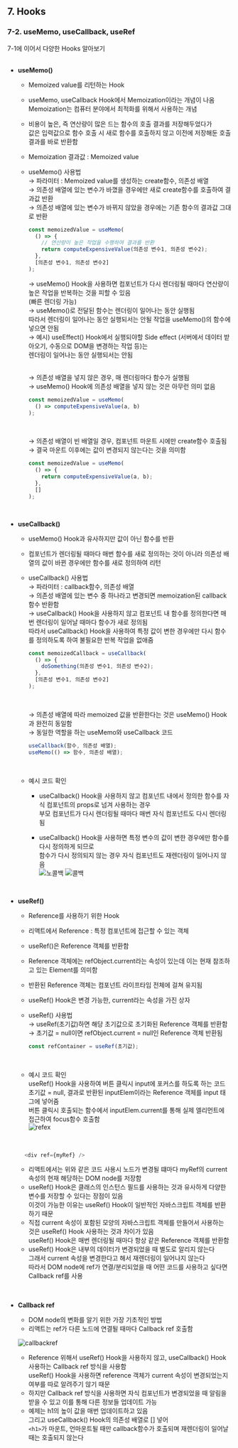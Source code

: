 ## 7. Hooks 
### 7-2. useMemo, useCallback, useRef 
7-1에 이어서 다양한 Hooks 알아보기   
<br>

- **useMemo()**  
  * Memoized value를 리턴하는 Hook   
  * useMemo, useCallback Hook에서 Memoization이라는 개념이 나옴   
    Memoization는 컴퓨터 분야에서 최적화를 위해서 사용하는 개념
  * 비용이 높은, 즉 연산량이 많은 드는 함수의 호출 결과를 저장해두었다가   
    값은 입력값으로 함수 호출 시 새로 함수를 호출하지 않고 이전에 저장해둔 호출 결과를 바로 반환함   
  * Memoization 결과값 : Memoized value   
  * useMemo() 사용법   
      → 파라미터 : Memoized value를 생성하는 create함수, 의존성 배열   
      → 의존성 배열에 있는 변수가 바꼈을 경우에만 새로 create함수를 호출하여 결과값 반환   
      → 의존성 배열에 있는 변수가 바뀌지 않았을 경우에는 기존 함수의 결과값 그대로 반환   
      ```JavaScript
      const memoizedValue = useMemo(
        () => {
          // 연산량이 높은 작업을 수행하여 결과를 반환
          return computeExpensiveValue(의존성 변수1, 의존성 변수2);
        },
        [의존성 변수1, 의존성 변수2]
      );
      ```
      → useMemo() Hook을 사용하면 컴포넌트가 다시 렌더링될 때마다 연산량이 높은 작업을 반복하는 것을 피할 수 있음   
        (빠른 렌더링 가능)   
      → useMemo()로 전달된 함수는 렌더링이 일어나는 동안 실행됨   
        따라서 렌더링이 일어나는 동안 실행되서는 안될 작업을 useMemo()의 함수에 넣으면 안됨   
      → 예시) useEffect() Hook에서 실행되야할 Side effect (서버에서 데이터 받아오기, 수동으로 DOM을 변경하는 작업 등)는   
              렌더링이 일어나는 동안 실행되서는 안됨   
      <br>

      → 의존성 배열을 넣지 않은 경우, 매 렌더링마다 함수가 실행됨   
      → useMemo() Hook에 의존성 배열을 넣지 않는 것은 아무런 의미 없음
      ``` JavaScript
      const memoizedValue = useMemo(
        () => computeExpensiveValue(a, b)
      );
      ```
      <br>

      → 의존성 배열이 빈 배열일 경우, 컴포넌트 마운트 시에만 create함수 호출됨  
      → 결국 마운트 이후에는 값이 변경되지 않는다는 것을 의미함
      ``` JavaScript
      const memoizedValue = useMemo(
        () => {
          return computeExpensiveValue(a, b);
        },
        []
      );
      ```
       <br>

- **useCallback()**  
  * useMemo() Hook과 유사하지만 값이 아닌 함수를 반환   
  * 컴포넌트가 렌더링될 때마다 매번 함수를 새로 정의하는 것이 아니라 의존성 배열의 값이 바뀐 경우에만 함수를 새로 정의하여 리턴   
  * useCallback() 사용법   
    → 파라미터 : callback함수, 의존성 배열   
    → 의존성 배열에 있는 변수 중 하나라고 변경되면 memoization된 callback함수 반환함   
    → useCallback() Hook을 사용하지 않고 컴포넌트 내 함수를 정의한다면 매번 렌더링이 일어날 때마다 함수가 새로 정의됨   
      따라서 useCallback() Hook을 사용하여 특정 값이 변한 경우에만 다시 함수를 정의하도록 하여 불필요한 반복 작업을 없애줌  
    ```JavaScript
    const memoizedCallback = useCallback(
      () => {
        doSomething(의존성 변수1, 의존성 변수2);
      },
      [의존성 변수1, 의존성 변수2]
    );
    ```
    <br>
     
    → 의존성 배열에 따라 memoized 값을 반환한다는 것은 useMemo() Hook과 완전히 동일함   
    → 동일한 역할을 하는 useMemo와 useCallback 코드
    ```JavaScript
    useCallback(함수, 의존성 배열);
    useMemo(() => 함수, 의존성 배열);
    ```
    <br>

  * 예시 코드 확인
    - useCallback() Hook을 사용하지 않고 컴포넌트 내에서 정의한 함수를 자식 컴포넌트의 props로 넘겨 사용하는 경우   
      부모 컴포넌트가 다시 렌더링될 때마다 매번 자식 컴포넌트도 다시 렌더링됨   
    - useCallback() Hook을 사용하면 특정 변수의 값이 변한 경우에만 함수를 다시 정의하게 되므로   
      함수가 다시 정의되지 않는 경우 자식 컴포넌트도 재렌더링이 일어나지 않음   
      ![노콜백](https://user-images.githubusercontent.com/114986832/214997710-69535be2-191f-4bd9-88f7-acfffb466e1c.png)
      ![콜백](https://user-images.githubusercontent.com/114986832/214997716-aadd2442-4670-4b6d-80a2-57a93e5f3ea3.png)

      <br>

- **useRef()**  
  * Reference를 사용하기 위한 Hook   
  * 리액트에서 Reference : 특정 컴포넌트에 접근할 수 있는 객체   
  * useRef()은 Reference 객체를 반환함   
  * Reference 객체에는 refObject.current라는 속성이 있는데 이는 현재 참조하고 있는 Element를 의미함   
  * 반환된 Reference 객체는 컴포넌트 라이프타임 전체에 걸쳐 유지됨   
  * useRef() Hook은 변경 가능한, current라는 속성을 가진 상자      
  * useRef() 사용법   
    → useRef(초기값)하면 해당 초기값으로 초기화된 Reference 객체를 반환함   
    → 초기값 = null이면 refObject.current = null인 Reference 객체 반환됨
    ```JavaScript
    const refContainer = useRef(초기값);
    ```
    <br>
  
  * 예시 코드 확인   
  useRef() Hook을 사용하여 버튼 클릭시 input에 포커스를 하도록 하는 코드   
  초기값 = null, 결과로 반환된 inputElem이라는 Reference 객체를 input 태그에 넣어줌   
  버튼 클릭시 호출되는 함수에서 inputElem.current를 통해 실제 엘리먼트에 접근하여 focus함수 호출함   
  ![refex](https://user-images.githubusercontent.com/114986832/214997857-07c9b9de-1d3d-4017-a17a-849ee49d93a4.png)   
  <br> <br>

  ```JavaScript
    <div ref={myRef} />
  ```
  * 리액트에서는 위와 같은 코드 사용시 노드가 변경될 떄마다 myRef의 current 속성의 현재 해당하는 DOM node를 저장함   
  * useRef() Hook은 클래스의 인스턴스 필드를 사용하는 것과 유사하게 다양한 변수를 저장할 수 있다는 장점이 있음   
    이것이 가능한 이유는 useRef() Hook이 일반적인 자바스크립트 객체를 반환하기 때문   
  * 직접 current 속성이 포함된 모양의 자바스크립트 객체를 만들어서 사용하는 것은 useRef() Hook 사용하는 것과 차이가 있음   
    useRef() Hook은 매번 렌더링될 때마다 항상 같은 Reference 객체를 반환함   
  * useRef() Hook은 내부의 데이터가 변경되었을 때 별도로 알리지 않는다   
    그래서 current 속성을 변경한다고 해서 재렌더링이 일어나지 않는다   
    따라서 DOM node에 ref가 연결/분리되었을 때 어떤 코드를 사용하고 싶다면 Callback ref를 사용   
    <br><br>

- **Callback ref**  
  * DOM node의 변화를 알기 위한 가장 기초적인 방법   
  * 리액트는 ref가 다른 노드에 연결될 때마다 Callback ref 호출함   
  
  ![callbackref](https://user-images.githubusercontent.com/114986832/214998027-c329e3d5-b90c-4cb7-a171-26bd6f9526db.png)

  * Reference 위해서 useRef() Hook을 사용하지 않고, useCallback() Hook 사용하는 Callback ref 방식을 사용함   
    useRef() Hook을 사용하면 reference 객체가 current 속성이 변경되었는지 여부를 따로 알려주기 않기 때문   
  * 하지만 Callback ref 방식을 사용하면 자식 컴포넌트가 변경되었을 때 알림을 받을 수 있고 이를 통해 다른 정보들 업데이트 가능   
  * 예제는 h1의 높이 값을 매번 업데이트하고 있음   
    그리고 useCallback() Hook의 의존성 배열로 [] 넣어   
    `<h1>`가 마운트, 언마운트될 때만 callback함수가 호출되며 재렌더링이 일어날 때는 호출되지 않는다   
